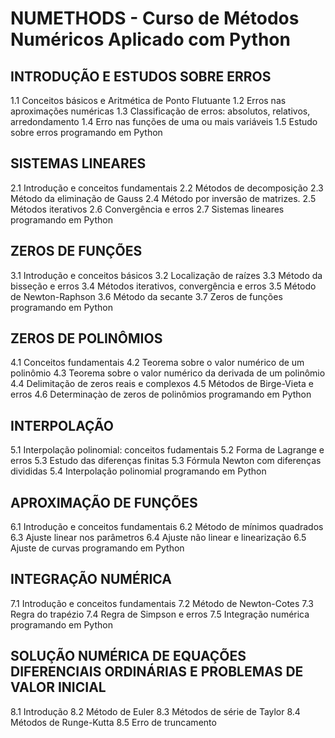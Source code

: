 
# NUMETHODS - Curso de Métodos Numéricos Aplicado com Python


## INTRODUÇÃO E ESTUDOS SOBRE ERROS
1.1 Conceitos básicos e Aritmética de Ponto Flutuante 
1.2 Erros nas aproximações numéricas 
1.3 Classificação de erros: absolutos, relativos, arredondamento 
1.4 Erro nas funções de uma ou mais variáveis 
1.5 Estudo sobre erros programando em Python

## SISTEMAS LINEARES 
2.1 Introdução e conceitos fundamentais 
2.2 Métodos de decomposição 
2.3 Método da eliminação de Gauss 
2.4 Método por inversão de matrizes. 
2.5 Métodos iterativos 
2.6 Convergência e erros 
2.7 Sistemas lineares programando em Python

## ZEROS DE FUNÇÕES 
3.1 Introdução e conceitos básicos 
3.2 Localização de raízes 
3.3 Método da bisseção e erros 
3.4 Métodos iterativos, convergência e erros
3.5 Método de Newton-Raphson 
3.6 Método da secante 
3.7 Zeros de funções programando em Python

## ZEROS DE POLINÔMIOS 
4.1 Conceitos fundamentais 
4.2 Teorema sobre o valor numérico de um polinômio 
4.3 Teorema sobre o valor numérico da derivada de um polinômio 
4.4 Delimitação de zeros reais e complexos 4.5 Métodos de Birge-Vieta e erros 
4.6 Determinaçào de zeros de polinômios programando em Python

## INTERPOLAÇÃO 
5.1 Interpolação polinomial: conceitos fudamentais 
5.2 Forma de Lagrange e erros 
5.3 Estudo das diferenças finitas 
5.3 Fórmula Newton com diferenças divididas 
5.4 Interpolação polinomial programando em Python

## APROXIMAÇÃO DE FUNÇÕES 
6.1 Introdução e conceitos fundamentais 
6.2 Método de mínimos quadrados 
6.3 Ajuste linear nos parâmetros 
6.4 Ajuste não linear e linearização 
6.5 Ajuste de curvas programando em Python

## INTEGRAÇÃO NUMÉRICA 
7.1 Introdução e conceitos fundamentais 
7.2 Método de Newton-Cotes 
7.3 Regra do trapézio 
7.4 Regra de Simpson e erros 
7.5 Integração numérica programando em Python

## SOLUÇÃO NUMÉRICA DE EQUAÇÕES DIFERENCIAIS ORDINÁRIAS E PROBLEMAS DE VALOR INICIAL 
8.1 Introdução 
8.2 Método de Euler 
8.3 Métodos de série de Taylor 
8.4 Métodos de Runge-Kutta 
8.5 Erro de truncamento



